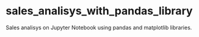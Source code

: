 # sales_analisys_with_pandas_library
Sales analisys on Jupyter Notebook using pandas and matplotlib libraries.
